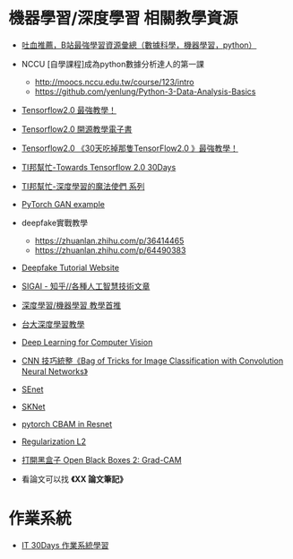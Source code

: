 # **機器學習/深度學習 相關教學資源**

- [吐血推薦，B站最強學習資源彙總（數據科學，機器學習，python）](https://bangqu.com/8me24e.html?fbclid=IwAR2ZHJHB6H3QSGNia6z1ty6ZCVEg0RRg4KRcIXnJ4c1uu6zoGOWoXQMiI4U)

- NCCU [自學課程]成為python數據分析達人的第一課
    - http://moocs.nccu.edu.tw/course/123/intro
    - https://github.com/yenlung/Python-3-Data-Analysis-Basics

- [Tensorflow2.0 最強教學！](https://zhuanlan.zhihu.com/c_109102186304362496)

- [Tensorflow2.0 開源教學電子書](https://bangqu.com/6K13Q9.html)

- [Tensorflow2.0 《30天吃掉那隻TensorFlow2.0 》最強教學！](https://github.com/lyhue1991/eat_tensorflow2_in_30_days)

- [TI邦幫忙-Towards Tensorflow 2.0 30Days](https://ithelp.ithome.com.tw/users/20119971/ironman/2254)

- [TI邦幫忙-深度學習的魔法使們 系列](https://ithelp.ithome.com.tw/users/20112540/ironman/2064?page=1)

- [PyTorch GAN example](https://github.com/eriklindernoren/PyTorch-GAN)

- deepfake實戰教學
    - https://zhuanlan.zhihu.com/p/36414465
    - https://zhuanlan.zhihu.com/p/64490383

- [Deepfake Tutorial Website](https://www.deepfakescn.com/)

- [SIGAI - 知乎//各種人工智慧技術文章](https://zhuanlan.zhihu.com/c_201634018)

- [深度學習/機器學習 教學首推](https://www.youtube.com/channel/UC2ggjtuuWvxrHHHiaDH1dlQ)

- [台大深度學習教學](https://www.csie.ntu.edu.tw/~yvchen/f106-adl/syllabus.html)

- [Deep Learning for Computer Vision](https://dvl.in.tum.de/teaching/)
- [CNN 技巧統整《Bag of Tricks for Image Classification with Convolution Neural Networks》](https://arxiv.org/pdf/1812.01187v2.pdf)
- [SEnet](https://medium.com/@hupinwei/%E6%B7%B1%E5%BA%A6%E5%AD%B8%E7%BF%92-senet-squeeze-and-excitation-networks-52ad0a7fd307)
- [SKNet](https://www.twblogs.net/a/5cc87d09bd9eee1ac30b7d64)
- [pytorch CBAM in Resnet](https://zhuanlan.zhihu.com/p/99261200)
- [Regularization L2](https://blog.csdn.net/guyuealian/article/details/88426648)
- [打開黑盒子 Open Black Boxes 2: Grad-CAM](https://medium.com/jarvis-toward-intelligence/%E6%89%93%E9%96%8B%E9%BB%91%E7%9B%92%E5%AD%90-open-black-boxes-2-1ec6a313f5e9)

- 看論文可以找 **《XX 論文筆記》**

# 作業系統
- [IT 30Days 作業系統學習](https://ithelp.ithome.com.tw/users/20112132/ironman/1884)